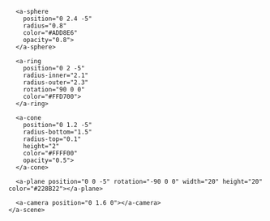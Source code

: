 <!DOCTYPE html>
<html>
  <head>
    <script src="https://aframe.io/releases/1.4.1/aframe.min.js"></script>
  </head>
  <body>
    <a-scene>
      <a-cylinder 
        position="0 2 -5" 
        radius="2" 
        height="0.3" 
        rotation="0 0 0" 
        color="#8A2BE2">
      </a-cylinder>
      
      <a-sphere 
        position="0 2.4 -5" 
        radius="0.8" 
        color="#ADD8E6" 
        opacity="0.8">
      </a-sphere>
      
      <a-ring 
        position="0 2 -5" 
        radius-inner="2.1" 
        radius-outer="2.3" 
        rotation="90 0 0" 
        color="#FFD700">
      </a-ring>
      
      <a-cone 
        position="0 1.2 -5" 
        radius-bottom="1.5" 
        radius-top="0.1" 
        height="2" 
        color="#FFFF00" 
        opacity="0.5">
      </a-cone>
      
      <a-plane position="0 0 -5" rotation="-90 0 0" width="20" height="20" color="#228B22"></a-plane>
      
      <a-camera position="0 1.6 0"></a-camera>
    </a-scene>
  </body>
</html>
